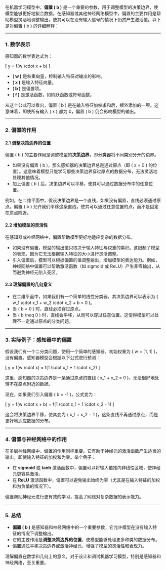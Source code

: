 在机器学习模型中，**偏置 \( b \)** 是一个重要的参数，用于调整模型的决策边界，使模型能够更好地拟合数据。在感知器或其他神经网络模型中，偏置的主要作用是帮助模型灵活地调整输出，使其可以在没有输入信号的情况下仍然产生激活值。以下是对偏置 \( b \) 的详细解释：

---

### 1. **数学表示**

感知器的数学表达式为：

\[
y = f(w \cdot x + b)
\]

- **\( w \)** 是权重向量，控制输入特征对输出的影响。
- **\( x \)** 是输入特征向量。
- **\( b \)** 是偏置项。
- **\( f \)** 是激活函数，如阶跃函数或符号函数。

从这个公式可以看出，偏置 \( b \) 是在输入特征加权求和后，额外添加的一项。这意味着，即使所有输入 \( x \) 都为 0，偏置 \( b \) 仍会影响模型的输出。

---

### 2. **偏置的作用**

#### 2.1 **调整决策边界的位置**

偏置 \( b \) 的主要作用是调整模型的**决策边界**，即分类器将不同类别分开的边界。

- 如果没有偏置 \( b \)，那么感知器的决策边界总是通过原点（即 \( x = 0 \) 的位置）。这意味着模型只能学习那些决策边界穿过原点的数据分布，无法灵活地处理其他情况。
- 加上偏置 \( b \) 后，决策边界可以平移，使其可以通过数据分布中的任意位置。

例如，在二维平面中，假设决策边界是一个直线，如果没有偏置，直线必须通过原点。偏置 \( b \) 允许我们平移这条直线，使其可以通过任意位置的点，而不是固定在原点附近。

#### 2.2 **增加模型的灵活性**

在感知器或神经网络中，偏置帮助模型更好地适应复杂的数据分布。

- 如果没有偏置，模型的输出值只取决于输入特征与权重的乘积。这限制了模型的表现，因为它无法根据输入特征的大小进行灵活调整。
- 引入偏置后，模型可以根据偏置的值调整输出，增加模型的表达能力。例如，神经网络中偏置可以帮助激活函数（如 sigmoid 或 ReLU）产生非零输出，从而避免神经元陷入死区。

#### 2.3 **理解偏置的几何意义**

- 在二维平面中，如果我们有一个简单的线性分类器，其决策边界可以表示为 \( w_1 \cdot x_1 + w_2 \cdot x_2 + b = 0 \)。
- 当 \( b = 0 \) 时，直线必须穿过原点。
- 当 \( b \neq 0 \) 时，直线会平移，从而可以穿过任意位置。这使得模型可以处理不一定通过原点的分类问题。

---

### 3. **实际例子：感知器中的偏置**

假设我们有一个二分类问题，使用一个简单的感知器。初始权重为 \( w = [1, 1] \)，没有偏置。感知器模型会根据以下公式进行预测：

\[
y = f(w \cdot x) = f(1 \cdot x_1 + 1 \cdot x_2)
\]

这里，感知器的决策边界是一条通过原点的直线 \( x_1 + x_2 = 0 \)，无法很好地处理不在原点附近的数据。

现在，如果我们引入偏置 \( b = -1 \)，公式变为：

\[
y = f(w \cdot x + b) = f(1 \cdot x_1 + 1 \cdot x_2 - 1)
\]

这会将决策边界平移，使其变为 \( x_1 + x_2 = 1 \)，这条直线不再通过原点，而是更好地适应数据的分布。

---

### 4. **偏置与神经网络中的作用**

在多层神经网络中，偏置的作用同样重要。它有助于神经元的激活函数产生适当的输出，即使输入特征的加权和为零。举个例子：

- 在 **sigmoid** 或 **tanh** 激活函数中，偏置可以将输入值推向非线性区域，使神经元更容易激活。
- 在 **ReLU** 激活函数中，偏置可以避免输出始终为零（尤其是在输入特征的加权和为负值的情况下）。

偏置帮助神经元进行更有效的学习，提高了网络对复杂数据的表示能力。

---

### 5. **总结**

- **偏置 \( b \)** 是感知器和神经网络中的一个重要参数，它允许模型在没有输入特征的情况下调整输出。
- 它的主要作用是**调整决策边界的位置**，使模型能够处理更多种类的数据分布。
- 偏置通过平移决策边界或激活神经元，增强了模型的灵活性和表现力。

理解偏置在数学和几何上的意义，对于设计和调试机器学习模型，特别是感知器和神经网络，至关重要。